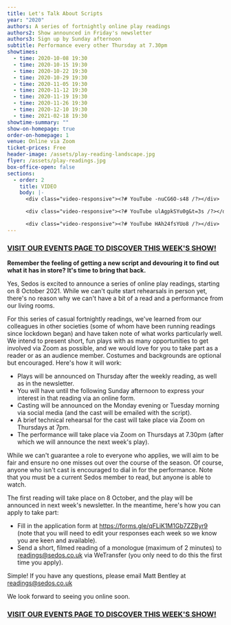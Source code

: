 ```yaml
---
title: Let's Talk About Scripts
year: "2020"
authors: A series of fortnightly online play readings
authors2: Show announced in Friday's newsletter
authors3: Sign up by Sunday afternoon
subtitle: Performance every other Thursday at 7.30pm
showtimes:
  - time: 2020-10-08 19:30
  - time: 2020-10-15 19:30
  - time: 2020-10-22 19:30
  - time: 2020-10-29 19:30
  - time: 2020-11-05 19:30
  - time: 2020-11-12 19:30
  - time: 2020-11-19 19:30
  - time: 2020-11-26 19:30
  - time: 2020-12-10 19:30
  - time: 2021-02-18 19:30
showtime-summary: ""
show-on-homepage: true
order-on-homepage: 1
venue: Online via Zoom
ticket-prices: Free
header-image: /assets/play-reading-landscape.jpg
flyer: /assets/play-readings.jpg
box-office-open: false
sections:
  - order: 2
    title: VIDEO
    body: |-
      <div class="video-responsive"><?# YouTube -nuCG6O-s48 /?></div>

      <div class="video-responsive"><?# YouTube ulAgpkSYu0g&t=3s /?></div>

      <div class="video-responsive"><?# YouTube HAh24fsYUo8 /?></div>
---
```

### [VISIT OUR EVENTS PAGE TO DISCOVER THIS WEEK'S SHOW!](https://sedos.co.uk/get-involved)

**Remember the feeling of getting a new script and devouring it to find out what it has in store? It's time to bring that back.**

Yes, Sedos is excited to announce a series of online play readings, starting on 8 October 2021. While we can't quite start rehearsals in person yet, there's no reason why we can't have a bit of a read and a performance from our living rooms.

For this series of casual fortnightly readings, we've learned from our colleagues in other societies (some of whom have been running readings since lockdown began) and have taken note of what works particularly well. We intend to present short, fun plays with as many opportunities to get involved via Zoom as possible, and we would love for you to take part as a reader or as an audience member. Costumes and backgrounds are optional but encouraged. Here's how it will work:

* Plays will be announced on Thursday after the weekly reading, as well as in the newsletter.
* You will have until the following Sunday afternoon to express your interest in that reading via an online form.
* Casting will be announced on the Monday evening or Tuesday morning via social media (and the cast will be emailed with the script).
* A brief technical rehearsal for the cast will take place via Zoom on Thursdays at 7pm.
* The performance will take place via Zoom on Thursdays at 7.30pm (after which we will announce the next week's play).

While we can't guarantee a role to everyone who applies, we will aim to be fair and ensure no one misses out over the course of the season. Of course, anyone who isn't cast is encouraged to dial in for the performance. Note that you must be a current Sedos member to read, but anyone is able to watch.

The first reading will take place on 8 October, and the play will be announced in next week's newsletter. In the meantime, here's how you can apply to take part:

* Fill in the application form at [](https://forms.gle/​qFLiK1M1Gb7ZZByr9)<https://forms.gle/qFLiK1M1Gb7ZZByr9> (note that you will need to edit your responses each week so we know you are keen and available).
* Send a short, filmed reading of a monologue (maximum of 2 minutes) to [readings@sedos.co.uk](mailto:readings@sedos.co.uk)[](http://r20.rs6.net/tn.jsp?f=001o3_SP7cheDBeX4G67bw5hStGYdO5HvXB0ptJeSKsbxaq5E55SoDoQ-rS2p0ZTbHyTW5G3dWcbdYQs9CRJ7bWSKaADV1Az8MQxK7e3mN8JcgXAAkYtD7lWac5czQ2aAU_5Z_5aADKW2FwgLcsfQUyWZW2ni6Qo8-pRuagxYZ8MCFhVv_L845pQw==&c=u5ghrGBx3MSJeIZDXOYVy5dH45VZCqqHHeHRNrVbUD3GhFp17VMnMg==&ch=KlhiVUVN7kiiGS2tXNwAXhSAgzx3UfswgOg6BljoMg-o9AhuTX91Ig==) via WeTransfer (you only need to do this the first time you apply).

Simple! If you have any questions, please email Matt Bentley at [readings@sedos.co.uk](mailto:readings@sedos.co.uk)[](http://r20.rs6.net/tn.jsp?f=001o3_SP7cheDBeX4G67bw5hStGYdO5HvXB0ptJeSKsbxaq5E55SoDoQ-rS2p0ZTbHyTW5G3dWcbdYQs9CRJ7bWSKaADV1Az8MQxK7e3mN8JcgXAAkYtD7lWac5czQ2aAU_5Z_5aADKW2FwgLcsfQUyWZW2ni6Qo8-pRuagxYZ8MCFhVv_L845pQw==&c=u5ghrGBx3MSJeIZDXOYVy5dH45VZCqqHHeHRNrVbUD3GhFp17VMnMg==&ch=KlhiVUVN7kiiGS2tXNwAXhSAgzx3UfswgOg6BljoMg-o9AhuTX91Ig==) 

We look forward to seeing you online soon.

### [VISIT OUR EVENTS PAGE TO DISCOVER THIS WEEK'S SHOW!](https://sedos.co.uk/get-involved)